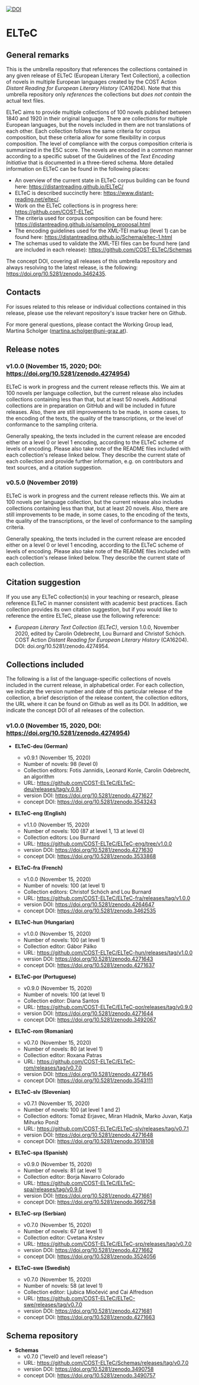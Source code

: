 [![DOI](https://zenodo.org/badge/DOI/10.5281/zenodo.4271467.svg)](https://doi.org/10.5281/zenodo.4271467)

# ELTeC

## General remarks 

This is the umbrella repository that references the collections contained in any given release of ELTeC (European Literary Text Collection), a collection of novels in multiple European languages created by the COST Action *Distant Reading for European Literary History* (CA16204). Note that this umbrella repository only *references* the collections but *does not contain* the actual text files. 

ELTeC aims to provide multiple collections of 100 novels published between 1840 and 1920 in their original language. There are collections for multiple European languages, but the novels included in them are not translations of each other. Each collection follows the same criteria for corpus composition, but these criteria allow for some flexibility in corpus composition. The level of compliance with the corpus composition criteria is summarized in the E5C score. The novels are encoded in a common manner according to a specific subset of the Guidelines of the *Text Encoding Initiative* that is documented in a three-tiered schema. More detailed information on ELTeC can be found in the following places: 

* An overview of the current state in ELTeC corpus building can be found here: https://distantreading.github.io/ELTeC/
* ELTeC is described succinctly here: https://www.distant-reading.net/eltec/. 
* Work on the ELTeC collections is in progress here: https://github.com/COST-ELTeC
* The criteria used for corpus composition can be found here: https://distantreading.github.io/sampling_proposal.html
* The encoding guidelines used for the XML-TEI markup (level 1) can be found here: https://distantreading.github.io/Schema/eltec-1.html 
* The schemas used to validate the XML-TEI files can be found here (and are included in each release): https://github.com/COST-ELTeC/Schemas 

The concept DOI, covering all releases of this umbrella repository and always resolving to the latest release, is the following: https://doi.org/10.5281/zenodo.3462435. 

## Contacts 

For issues related to this release or individual collections contained in this release, please use the relevant repository's issue tracker here on Github. 

For more general questions, please contact the Working Group lead, Martina Scholger (martina.scholger@uni-graz.at). 

## Release notes

### v1.0.0 (November 15, 2020; DOI: https://doi.org/10.5281/zenodo.4274954)

ELTeC is work in progress and the current release reflects this. We aim at 100 novels per language collection, but the current release also includes collections containing less than that, but at least 50 novels. Additional collections are in preparation on GitHub and will be included in future releases. Also, there are still improvements to be made, in some cases, to the encoding of the texts, the quality of the transcriptions, or the level of conformance to the sampling criteria.  

Generally speaking, the texts included in the current release are encoded either on a level 0 or level 1 encoding, according to the ELTeC scheme of levels of encoding. Please also take note of the README files included with each collection's release linked below. They describe the current state of each collection and provide further information, e.g. on contributors and text sources, and a citation suggestion.

### v0.5.0 (November 2019)

ELTeC is work in progress and the current release reflects this. We aim at 100 novels per language collection, but the current release also includes collections containing less than that, but at least 20 novels. Also, there are still improvements to be made, in some cases, to the encoding of the texts, the quality of the transcriptions, or the level of conformance to the sampling criteria. 

Generally speaking, the texts included in the current release are encoded either on a level 0 or level 1 encoding, according to the ELTeC scheme of levels of encoding. Please also take note of the README files included with each collection's release linked below. They describe the current state of each collection.  

## Citation suggestion

If you use any ELTeC collection(s) in your teaching or research, please reference ELTeC in manner consistent with academic best practices. Each collection provides its own citation suggestion, but if you would like to reference the entire ELTeC, please use the following reference: 

* *European Literary Text Collection (ELTeC)*, version 1.0.0, November 2020, edited by Carolin Odebrecht, Lou Burnard and Christof Schöch. COST Action *Distant Reading for European Literary History* (CA16204). DOI: doi.org/10.5281/zenodo.4274954. 

## Collections included

The following is a list of the language-specific collections of novels included in the current release, in alphabetical order. For each collection, we indicate the version number and date of this particular release of the collection, a brief description of the release content, the collection editors, the URL where it can be found on Github as well as its DOI. In addition, we indicate the concept DOI of all releases of the collection. 

### v1.0.0 (November 15, 2020, DOI: https://doi.org/10.5281/zenodo.4274954)

* **ELTeC-deu (German)**  
  * v0.9.1 (November 15, 2020)
  * Number of novels: 98 (level 0)
  * Collection editors: Fotis Jannidis, Leonard Konle, Carolin Odebrecht, an algorithm
  * URL: https://github.com/COST-ELTeC/ELTeC-deu/releases/tag/v.0.9.1
  * version DOI: https://doi.org/10.5281/zenodo.4271627
  * concept DOI: https://doi.org/10.5281/zenodo.3543243

* **ELTeC-eng (English)**  
  * v1.1.0 (November 15, 2020)
  * Number of novels: 100 (87 at level 1, 13 at level 0)
  * Collection editors: Lou Burnard
  * URL: https://github.com/COST-ELTeC/ELTeC-eng/tree/v1.0.0
  * version DOI: https://doi.org/10.5281/zenodo.4271630
  * concept DOI: https://doi.org/10.5281/zenodo.3533868

* **ELTeC-fra (French)**  
  * v1.0.0 (November 15, 2020)
  * Number of novels: 100 (at level 1)
  * Collection editors: Christof Schöch and Lou Burnard
  * URL: https://github.com/COST-ELTeC/ELTeC-fra/releases/tag/v1.0.0
  * version DOI: https://doi.org/10.5281/zenodo.4264647
  * concept DOI: https://doi.org/10.5281/zenodo.3462535
  
* **ELTeC-hun (Hungarian)**  
  * v1.0.0 (November 15, 2020)
  * Number of novels: 100 (at level 1)
  * Collection editor: Gábor Pálko
  * URL: https://github.com/COST-ELTeC/ELTeC-hun/releases/tag/v1.0.0
  * version DOI: https://doi.org/10.5281/zenodo.4271643
  * concept DOI: https://doi.org/10.5281/zenodo.4271637

* **ELTeC-por (Portuguese)**  
  * v0.9.0 (November 15, 2020)
  * Number of novels: 100 (at level 1)
  * Collection editor: Diana Santos
  * URL: https://github.com/COST-ELTeC/ELTeC-por/releases/tag/v0.9.0
  * version DOI: https://doi.org/10.5281/zenodo.4271644
  * concept DOI: https://doi.org/10.5281/zenodo.3492067

* **ELTeC-rom (Romanian)**  
  * v0.7.0 (November 15, 2020)
  * Number of novels: 80 (at level 1)
  * Collection editor: Roxana Patras
  * URL: https://github.com/COST-ELTeC/ELTeC-rom/releases/tag/v0.7.0
  * version DOI: https://doi.org/10.5281/zenodo.4271645
  * concept DOI: https://doi.org/10.5281/zenodo.3543111

* **ELTeC-slv (Slovenian)**
  * v0.7.1 (November 15, 2020)
  * Number of novels: 100 (at level 1 and 2)
  * Collection editors: Tomaž Erjavec, Miran Hladnik, Marko Juvan, Katja Mihurko Poniž
  * URL: https://github.com/COST-ELTeC/ELTeC-slv/releases/tag/v0.7.1
  * version DOI: https://doi.org/10.5281/zenodo.4271648
  * concept DOI: https://doi.org/10.5281/zenodo.3518108

* **ELTeC-spa (Spanish)**
  * v0.9.0 (November 15, 2020)
  * Number of novels: 81 (at level 1)
  * Collection editor: Borja Navarro Colorado
  * URL: https://github.com/COST-ELTeC/ELTeC-spa/releases/tag/v0.9.0
  * version DOI: https://doi.org/10.5281/zenodo.4271661
  * concept DOI: https://doi.org/10.5281/zenodo.3662758

* **ELTeC-srp (Serbian)**  
  * v0.7.0 (November 15, 2020)
  * Number of novels: 67 (at level 1)
  * Collection editor: Cvetana Krstev
  * URL: https://github.com/COST-ELTeC/ELTeC-srp/releases/tag/v0.7.0
  * version DOI: https://doi.org/10.5281/zenodo.4271662
  * concept DOI: https://doi.org/10.5281/zenodo.3524056

* **ELTeC-swe (Swedish)**
  * v0.7.0 (November 15, 2020)
  * Number of novels: 58 (at level 1)
  * Collection editor: Ljubica Miočević and Cai Alfredson
  * URL: https://github.com/COST-ELTeC/ELTeC-swe/releases/tag/v0.7.0
  * version DOI: https://doi.org/10.5281/zenodo.4271681
  * concept DOI: https://doi.org/10.5281/zenodo.4271663 


## Schema repository 
  
* **Schemas** 
  * v0.7.0 ("level0 and level1 release")
  * URL: https://github.com/COST-ELTeC/Schemas/releases/tag/v0.7.0
  * version DOI: https://doi.org/10.5281/zenodo.3490758
  * concept DOI: https://doi.org/10.5281/zenodo.3490757

